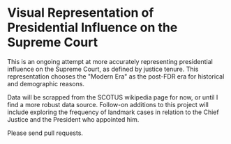 # Visual Representation of Presidential Influence on the Supreme Court
This is an ongoing attempt at more accurately representing presidential influence on the Supreme Court, as defined by justice tenure. This representation chooses the "Modern Era" as the post-FDR era for historical and demographic reasons.

Data will be scrapped from the SCOTUS wikipedia page for now, or until I find a more robust data source.
Follow-on additions to this project will include exploring the frequency of landmark cases in relation to the Chief Justice and the President who appointed him.

Please send pull requests.
